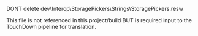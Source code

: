 DONT delete dev\Interop\StoragePickers\Strings\StoragePickers.resw

This file is not referenced in this project/build
BUT is required input to the TouchDown pipeline for translation.
